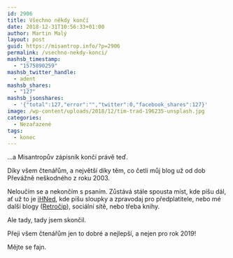 ```yaml
---
id: 2906
title: Všechno někdy končí
date: 2018-12-31T10:56:33+01:00
author: Martin Malý
layout: post
guid: https://misantrop.info/?p=2906
permalink: /vsechno-nekdy-konci/
mashsb_timestamp:
  - "1575890259"
mashsb_twitter_handle:
  - adent
mashsb_shares:
  - "127"
mashsb_jsonshares:
  - '{"total":127,"error":"","twitter":0,"facebook_shares":127}'
image: /wp-content/uploads/2018/12/tim-trad-196235-unsplash.jpg
categories:
  - Nezařazené
tags:
  - konec
---
```

&#8230;a Misantropův zápisník končí právě teď.

Díky všem čtenářům, a největší díky těm, co četli můj blog už od dob Převážně neškodného z roku 2003.

Neloučím se a nekončím s psaním. Zůstává stále spousta míst, kde píšu dál, ať už to je [iHNed](https://ihned.cz/?m=authors&article%5baut_id%5d=10853480), kde píšu sloupky a zpravodaj pro předplatitele, nebo mé další blogy ([Retročip](https://retrocip.cz/)), sociální sítě, nebo třeba knihy.

Ale tady, tady jsem skončil.

Přeji všem čtenářům jen to dobré a nejlepší, a nejen pro rok 2019!

Mějte se fajn.